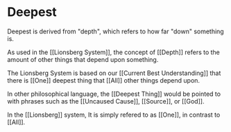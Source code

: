 # Deepest
Deepest is derived from "depth", which refers to how far "down" something is. 

As used in the [[Lionsberg System]], the concept of [[Depth]] refers to the amount of other things that depend upon something. 

The Lionsberg System is based on our [[Current Best Understanding]] that there is [[One]] deepest thing that [[All]] other things depend upon. 

In other philosophical language, the [[Deepest Thing]] would be pointed to with phrases such as the [[Uncaused Cause]], [[Source]], or [[God]]. 

In the [[Lionsberg]] system, It is simply refered to as [[One]], in contrast to [[All]]. 

